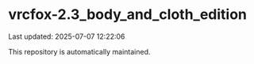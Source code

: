 # vrcfox-2.3_body_and_cloth_edition

Last updated: 2025-07-07 12:22:06

This repository is automatically maintained.
